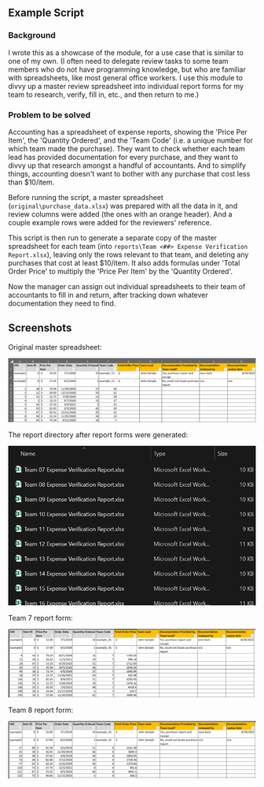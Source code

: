 ## Example Script

### Background

I wrote this as a showcase of the module, for a use case that is similar to one of my own. (I often need to delegate review tasks to some team members who do not have programming knowledge, but who are familiar with spreadsheets, like most general office workers. I use this module to divvy up a master review spreadsheet into individual report forms for my team to research, verify, fill in, etc., and then return to me.)

### Problem to be solved

Accounting has a spreadsheet of expense reports, showing the 'Price Per Item', the 'Quantity Ordered', and the 'Team Code' (i.e. a unique number for which team made the purchase). They want to check whether each team lead has provided documentation for every purchase, and they want to divvy up that research amongst a handful of accountants.  And to simplify things, accounting doesn't want to bother with any purchase that cost less than $10/item.

Before running the script, a master spreadsheet (`original\purchase_data.xlsx`) was prepared with all the data in it, and review columns were added (the ones with an orange header). And a couple example rows were added for the reviewers' reference.

This script is then run to generate a separate copy of the master spreadsheet for each team (into `reports\Team <##> Expense Verification Report.xlsx`), leaving only the rows relevant to that team, and deleting any purchases that cost at least $10/item. It also adds formulas under 'Total Order Price' to multiply the 'Price Per Item' by the 'Quantity Ordered'.

Now the manager can assign out individual spreadsheets to their team of accountants to fill in and return, after tracking down whatever documentation they need to find.


## Screenshots

Original master spreadsheet:

![ss1](imgs/screenshot_01.png)

The report directory after report forms were generated:

![ss2](imgs/screenshot_02.png)

Team 7 report form:

![ss3](imgs/screenshot_03.png)

Team 8 report form:

![ss4](imgs/screenshot_04.png)